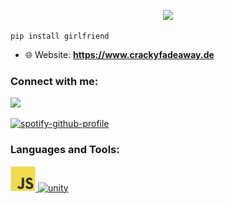<p align="center">
  <a href="https://www.crackyfadeaway.de"><img src="https://readme-typing-svg.herokuapp.com?font=VT323&size=105&color=790000&center=true&vCenter=true&width=1400&height=150&lines=You+know+where+to+hide+the+body!;Run+if+you+want+to+die!;You+are+not+the+last!;You+still+here!"></a>
</p>

```sh-session
pip install girlfriend
```

- 🌐 Website: **https://www.crackyfadeaway.de**

<h3 align="left">Connect with me:</h3>
<p align="left">
<a href="https://discord.com/users/507464069100601363"> <img src="https://discord.c99.nl/widget/theme-4/507464069100601363.png"> </a>
</p>

[![spotify-github-profile](https://spotify-github-profile.vercel.app/api/view?uid=1122489815&cover_image=true&theme=natemoo-re&bar_color=850000&bar_color_cover=false)](https://spotify-github-profile.vercel.app/api/view?uid=1122489815&redirect=true)

<h3 align="left">Languages and Tools:</h3>
<p align="left"> <a href="https://developer.mozilla.org/en-US/docs/Web/JavaScript" target="_blank" rel="noreferrer"> <img src="https://raw.githubusercontent.com/devicons/devicon/master/icons/javascript/javascript-original.svg" alt="javascript" width="40" height="40"/> </a> <a href="https://unity.com/" target="_blank" rel="noreferrer"> <img src="https://www.vectorlogo.zone/logos/unity3d/unity3d-icon.svg" alt="unity" width="40" height="40"/> </a> </p>

